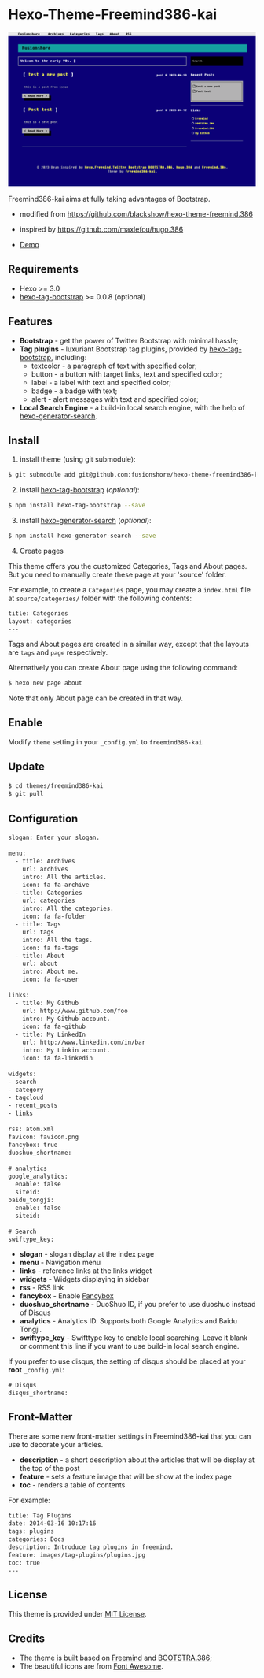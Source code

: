 # Hexo-Theme-Freemind386-kai

![screenshot](./screenshot.png)

Freemind386-kai aims at fully taking advantages of Bootstrap.

- modified from https://github.com/blackshow/hexo-theme-freemind.386
- inspired by https://github.com/maxlefou/hugo.386

- [Demo](http://fusionshore.github.io)

## Requirements

- Hexo >= 3.0
- [hexo-tag-bootstrap](https://github.com/wzpan/hexo-tag-bootstrap) >= 0.0.8 (optional)

## Features

- **Bootstrap** - get the power of Twitter Bootstrap with minimal hassle;
- **Tag plugins** - luxuriant Bootstrap tag plugins, provided by [hexo-tag-bootstrap](https://github.com/wzpan/hexo-tag-bootstrap), including:
  - textcolor - a paragraph of text with specified color;
  - button - a button with target links, text and specified color;
  - label - a label with text and specified color;
  - badge - a badge with text;
  - alert - alert messages with text and specified color;
- **Local Search Engine** - a build-in local search engine, with the help of [hexo-generator-search](https://github.com/paichyperiondev/hexo-generator-search).

## Install

1. install theme (using git submodule):

```sh
$ git submodule add git@github.com:fusionshore/hexo-theme-freemind386-kai.git themes/freemind386-kai
```

2. install [hexo-tag-bootstrap](https://github.com/wzpan/hexo-tag-bootstrap) (_optional_):

```sh
$ npm install hexo-tag-bootstrap --save
```

3. install [hexo-generator-search](https://github.com/paichyperiondev/hexo-generator-search) (_optional_):

```sh
$ npm install hexo-generator-search --save
```

4. Create pages

This theme offers you the customized Categories, Tags and About pages. But you need to manually create these page at your 'source' folder.

For example, to create a `Categories` page, you may create a `index.html` file at `source/categories/` folder with the following contents:

```
title: Categories
layout: categories
---
```

Tags and About pages are created in a similar way, except that the layouts are `tags` and `page` respectively.

Alternatively you can create About page using the following command:

```sh
$ hexo new page about
```

Note that only About page can be created in that way.

## Enable

Modify `theme` setting in your `_config.yml` to `freemind386-kai`.

## Update

```sh
$ cd themes/freemind386-kai
$ git pull
```

## Configuration

```
slogan: Enter your slogan.

menu:
  - title: Archives
    url: archives
    intro: All the articles.
    icon: fa fa-archive
  - title: Categories
    url: categories
    intro: All the categories.
    icon: fa fa-folder
  - title: Tags
    url: tags
    intro: All the tags.
    icon: fa fa-tags
  - title: About
    url: about
    intro: About me.
    icon: fa fa-user

links:
  - title: My Github
    url: http://www.github.com/foo
    intro: My Github account.
    icon: fa fa-github
  - title: My LinkedIn
    url: http://www.linkedin.com/in/bar
    intro: My Linkin account.
    icon: fa fa-linkedin

widgets:
- search
- category
- tagcloud
- recent_posts
- links

rss: atom.xml
favicon: favicon.png
fancybox: true
duoshuo_shortname:

# analytics
google_analytics:
  enable: false
  siteid:
baidu_tongji:
  enable: false
  siteid:

# Search
swiftype_key:
```

- **slogan** - slogan display at the index page
- **menu** - Navigation menu
- **links** - reference links at the links widget
- **widgets** - Widgets displaying in sidebar
- **rss** - RSS link
- **fancybox** - Enable [Fancybox](http://fancyapps.com/fancybox/)
- **duoshuo_shortname** - DuoShuo ID, if you prefer to use duoshuo instead of Disqus
- **analytics** - Analytics ID. Supports both Google Analytics and Baidu Tongji.
- **swiftype_key** - Swifttype key to enable local searching. Leave it blank or comment this line if you want to use build-in local search engine.

If you prefer to use disqus, the setting of disqus should be placed at your **root** `_config.yml`:

```
# Disqus
disqus_shortname:
```

## Front-Matter

There are some new front-matter settings in Freemind386-kai that you can use to decorate your articles.

- **description** - a short description about the articles that will be display at the top of the post
- **feature** - sets a feature image that will be show at the index page
- **toc** - renders a table of contents

For example:

```
title: Tag Plugins
date: 2014-03-16 10:17:16
tags: plugins
categories: Docs
description: Introduce tag plugins in freemind.
feature: images/tag-plugins/plugins.jpg
toc: true
---
```

## License

This theme is provided under [MIT License](http://opensource.org/licenses/MIT).

## Credits

- The theme is built based on [Freemind](http://wzpan.github.io/hexo-theme-freemind/) and [BOOTSTRA.386](http://kristopolous.github.io/BOOTSTRA.386/);
- The beautiful icons are from [Font Awesome](http://fortawesome.github.io/Font-Awesome/icons/).
